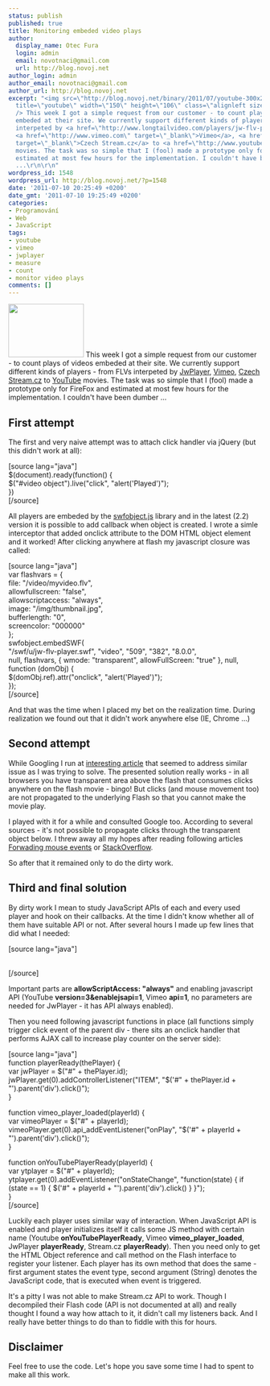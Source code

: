 ```yaml
---
status: publish
published: true
title: Monitoring embeded video plays
author:
  display_name: Otec Fura
  login: admin
  email: novotnaci@gmail.com
  url: http://blog.novoj.net
author_login: admin
author_email: novotnaci@gmail.com
author_url: http://blog.novoj.net
excerpt: "<img src=\"http://blog.novoj.net/binary/2011/07/youtube-300x212.png\" alt=\"\"
  title=\"youtube\" width=\"150\" height=\"106\" class=\"alignleft size-medium wp-image-1562\"
  /> This week I got a simple request from our customer - to count plays of videos
  embeded at their site. We currently support different kinds of players - from FLVs
  interpeted by <a href=\"http://www.longtailvideo.com/players/jw-flv-player/\" target=\"_blank\">JwPlayer</a>,
  <a href=\"http://www.vimeo.com\" target=\"_blank\">Vimeo</a>, <a href=\"http://www.stream.cz\"
  target=\"_blank\">Czech Stream.cz</a> to <a href=\"http://www.youtube.com\" target=\"_blank\">YouTube</a>
  movies. The task was so simple that I (fool) made a prototype only for FireFox and
  estimated at most few hours for the implementation. I couldn't have been dumber
  ...\r\n\r\n"
wordpress_id: 1548
wordpress_url: http://blog.novoj.net/?p=1548
date: '2011-07-10 20:25:49 +0200'
date_gmt: '2011-07-10 19:25:49 +0200'
categories:
- Programování
- Web
- JavaScript
tags:
- youtube
- vimeo
- jwplayer
- measure
- count
- monitor video plays
comments: []
---
```

<p><img src="http://blog.novoj.net/binary/2011/07/youtube-300x212.png" alt="" title="youtube" width="150" height="106" class="alignleft size-medium wp-image-1562" /> This week I got a simple request from our customer - to count plays of videos embeded at their site. We currently support different kinds of players - from FLVs interpeted by <a href="http://www.longtailvideo.com/players/jw-flv-player/" target="_blank">JwPlayer</a>, <a href="http://www.vimeo.com" target="_blank">Vimeo</a>, <a href="http://www.stream.cz" target="_blank">Czech Stream.cz</a> to <a href="http://www.youtube.com" target="_blank">YouTube</a> movies. The task was so simple that I (fool) made a prototype only for FireFox and estimated at most few hours for the implementation. I couldn't have been dumber ...</p>
<p><a id="more"></a><a id="more-1548"></a></p>
<h2>First attempt</h2>
<p>The first and very naive attempt was to attach click handler via jQuery (but this didn't work at all): </p>
<p>[source lang="java"]<br />
$(document).ready(function() {<br />
   $("#video object").live("click", "alert('Played')");<br />
})<br />
[/source]</p>
<p>All players are embeded by the <a href="http://code.google.com/p/swfobject/" target="_blank">swfobject.js</a> library and in the latest (2.2) version it is possible to add callback when object is created. I wrote a simle interceptor that added onclick attribute to the DOM HTML object element and it worked! After clicking anywhere at flash my javascript closure was called:</p>
<p>[source lang="java"]<br />
var flashvars = {<br />
   file: "/video/myvideo.flv",<br />
   allowfullscreen: "false",<br />
   allowscriptaccess: "always",<br />
   image: "/img/thumbnail.jpg",<br />
   bufferlength: "0",<br />
   screencolor: "000000"<br />
};<br />
swfobject.embedSWF(<br />
   "/swf/u/jw-flv-player.swf", "video", "509", "382", "8.0.0",<br />
   null, flashvars, { wmode: "transparent", allowFullScreen: "true" }, null,<br />
   function (domObj) {<br />
      $(domObj.ref).attr("onclick", "alert('Played')");<br />
   });<br />
[/source]</p>
<p>And that was the time when I placed my bet on the realization time. During realization we found out that it didn't work anywhere else (IE, Chrome ...)</p>
<h2>Second attempt</h2>
<p>While Googling I run at <a href="http://blog.ricky-stevens.com/clickable-div-over-flash-movie/" target="_blank">interesting article</a> that seemed to address similar issue as I was trying to solve. The presented solution really works - in all browsers you have transparent area above the flash that consumes clicks anywhere on the flash movie - bingo! But clicks (and mouse movement too) are not propagated to the underlying Flash so that you cannot make the movie play.</p>
<p>I played with it for a while and consulted Google too. According to several sources - it's not possible to propagate clicks through the transparent object below. I threw away all my hopes after reading following articles <a href="http://www.vinylfox.com/forwarding-mouse-events-through-layers/" target="_blank">Forwading mouse events</a> or <a href="http://stackoverflow.com/questions/1444562/javascript-onclick-event-over-flash-object" target="_blank">StackOverflow</a>.</p>
<p>So after that it remained only to do the dirty work.</p>
<h2>Third and final solution</h2>
<p>By dirty work I mean to study JavaScript APIs of each and every used player and hook on their callbacks. At the time I didn't know whether all of them have suitable API or not. After several hours I made up few lines that did what I needed:</p>
<p>[source lang="java"]<br />
   <!-- JW PLAYER --> </p>
<p>    <script type="text/javascript"><br />
    //<![CDATA[<br />
        var flashvars = {<br />
           file: "/video/myvideo.flv",<br />
           allowfullscreen: "false",<br />
           allowscriptaccess: "always",<br />
           image: "/img/thumbnail.jpg",<br />
           bufferlength: "0",<br />
           screencolor: "000000"<br />
        };<br />
        swfobject.embedSWF(<br />
           "/swf/u/jw-flv-player.swf", "video",<br />
           "509", "382", "8.0.0", null, flashvars,<br />
           { wmode: "transparent", allowFullScreen: "true", allowScriptAccess: "always" },<br />
           {id: "video", name: "video"}<br />
        );<br />
    //]]><br />
    </script></p>
<p>   <!-- YOUTUBE --></p>
<p>    <script type="text/javascript"><br />
    //<![CDATA[<br />
        swfobject.embedSWF(<br />
           "http://www.youtube.com/v/${video.videoReference}?version=3&enablejsapi=1&playerapiid=video",<br />
           "video", "509", "306", "8.0.0", null, {},<br />
           { wmode: "transparent", allowFullScreen: "true", allowScriptAccess: "always" }<br />
        );<br />
    //]]><br />
    </script></p>
<p>   <!-- STREAM.CZ --></p>
<p>    <script type="text/javascript"><br />
    //<![CDATA[<br />
        swfobject.embedSWF(<br />
           "http://www.stream.cz/object/${video.videoReference}",<br />
           "video", "509", "311", "8.0.0", null, {},<br />
           { wmode: "transparent", allowFullScreen: "true", allowScriptAccess: "always" }<br />
        );<br />
    //]]><br />
    </script></p>
<p>   <!-- VIMEO --></p>
<p>    <script type="text/javascript"><br />
    //<![CDATA[<br />
        swfobject.embedSWF(<br />
           "http://vimeo.com/moogaloop.swf?clip_id=${video.videoReference}&server=vimeo.com&fullscreen=1&api=1&player_id=video",<br />
           "video", "509", "311", "8.0.0", null, {},<br />
           { wmode: "transparent", allowFullScreen: "true", allowScriptAccess: "always" }<br />
        );<br />
    //]]><br />
    </script><br />
[/source]</p>
<p>Important parts are <strong>allowScriptAccess: "always"</strong> and enabling javascript API (YouTube <strong>version=3&enablejsapi=1</strong>, Vimeo <strong>api=1</strong>, no parameters are needed for JwPlayer - it has API always enabled).</p>
<p>Then you need following javascript functions in place (all functions simply trigger click event of the parent div - there sits an onclick handler that performs AJAX call to increase play counter on the server side):</p>
<p>[source lang="java"]<br />
function playerReady(thePlayer) {<br />
    var jwPlayer = $("#" + thePlayer.id);<br />
    jwPlayer.get(0).addControllerListener("ITEM", "$('#" + thePlayer.id + "').parent('div').click()");<br />
}</p>
<p>function vimeo_player_loaded(playerId) {<br />
    var vimeoPlayer = $("#" + playerId);<br />
    vimeoPlayer.get(0).api_addEventListener("onPlay", "$('#" + playerId + "').parent('div').click()");<br />
}</p>
<p>function onYouTubePlayerReady(playerId) {<br />
  var ytplayer = $("#" + playerId);<br />
  ytplayer.get(0).addEventListener("onStateChange", "function(state) { if (state == 1) { $('#" + playerId + "').parent('div').click() } }");<br />
}<br />
[/source]</p>
<p>Luckily each player uses similar way of interaction. When JavaScript API is enabled and player initializes itself it calls some JS method with certain name (Youtube <strong>onYouTubePlayerReady</strong>, Vimeo <strong>vimeo_player_loaded</strong>, JwPlayer <strong>playerReady</strong>, Stream.cz <strong>playerReady</strong>). Then you need only to get the HTML Object reference and call method on the Flash interface to register your listener. Each player has its own method that does the same - first argument states the event type, second argument (String) denotes the JavaScript code, that is executed when event is triggered.</p>
<p>It's a pitty I was not able to make Stream.cz API to work. Though I decompiled their Flash code (API is not documented at all) and really thought I found a way how attach to it, it didn't call my listeners back. And I really have better things to do than to fiddle with this for hours.</p>
<h2>Disclaimer</h2>
<p>Feel free to use the code. Let's hope you save some time I had to spent to make all this work.</p>

